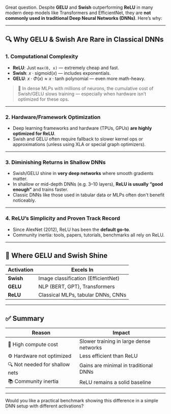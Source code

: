Great question. Despite **GELU** and **Swish** outperforming **ReLU** in many modern deep models like Transformers and EfficientNet, they are **not commonly used in traditional Deep Neural Networks (DNNs)**. Here’s why:

---

## 🔍 Why GELU & Swish Are Rare in Classical DNNs

### 1. **Computational Complexity**

* **ReLU**: Just `max(0, x)` — extremely cheap and fast.
* **Swish**: $x \cdot \text{sigmoid}(x)$ — includes exponentials.
* **GELU**: $x \cdot \Phi(x) \approx x \cdot \text{tanh polynomial}$ — even more math-heavy.

> 🧠 In dense MLPs with millions of neurons, the cumulative cost of Swish/GELU slows training — especially when hardware isn’t optimized for these ops.

---

### 2. **Hardware/Framework Optimization**

* Deep learning frameworks and hardware (TPUs, GPUs) **are highly optimized for ReLU**.
* Swish and GELU often require fallback to slower kernel ops or approximations (unless using XLA or special graph optimizers).

---

### 3. **Diminishing Returns in Shallow DNNs**

* Swish/GELU shine in **very deep networks** where smooth gradients matter.
* In shallow or mid-depth DNNs (e.g. 3–10 layers), **ReLU is usually “good enough”** and trains faster.
* Classic DNNs like those used in tabular data or MLPs often don't benefit noticeably.

---

### 4. **ReLU’s Simplicity and Proven Track Record**

* Since AlexNet (2012), ReLU has been the **default go-to**.
* Community inertia: tools, papers, tutorials, benchmarks all rely on ReLU.

---

## 🧪 Where GELU and Swish Shine

| Activation | Excels In                           |
| ---------- | ----------------------------------- |
| **Swish**  | Image classification (EfficientNet) |
| **GELU**   | NLP (BERT, GPT), Transformers       |
| **ReLU**   | Classical MLPs, tabular DNNs, CNNs  |

---

## ✅ Summary

| Reason                         | Impact                                  |
| ------------------------------ | --------------------------------------- |
| 🧮 High compute cost           | Slower training in large dense networks |
| ⚙️ Hardware not optimized      | Less efficient than ReLU                |
| 🔍 Not needed for shallow nets | Gains are minimal in traditional DNNs   |
| 📚 Community inertia           | ReLU remains a solid baseline           |

---

Would you like a practical benchmark showing this difference in a simple DNN setup with different activations?
